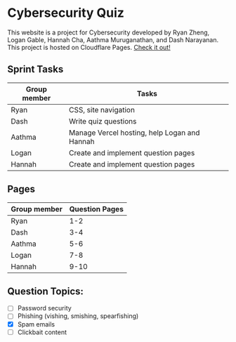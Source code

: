 # Cybersecurity Quiz
This website is a project for Cybersecurity developed by Ryan Zheng, Logan Gable, Hannah Cha, Aathma Muruganathan, and Dash Narayanan.  
This project is hosted on Cloudflare Pages. [Check it out!](https://cybersecurity-quiz.pages.dev/)
## Sprint Tasks
| Group member | Tasks | 
| ------ | ------ |  
| Ryan | CSS, site navigation|
| Dash | Write quiz questions |
| Aathma | Manage Vercel hosting, help Logan and Hannah |
| Logan | Create and implement question pages |
| Hannah | Create and implement question pages |

## Pages
| Group member | Question Pages | 
| ------ | ------ |  
| Ryan | 1-2 |
| Dash | 3-4 |
| Aathma | 5-6 |
| Logan | 7-8 |
| Hannah | 9-10 |

## Question Topics:
- [ ] Password security
- [ ] Phishing (vishing, smishing, spearfishing)
- [X] Spam emails
- [ ] Clickbait content